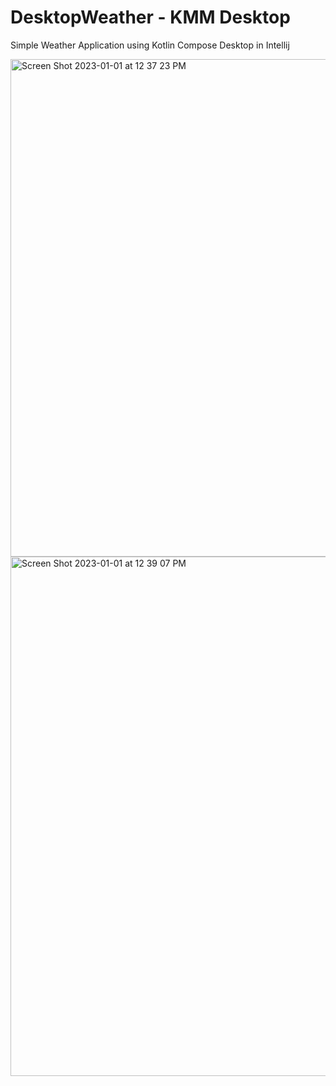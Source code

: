 # DesktopWeather - KMM Desktop

Simple Weather Application using Kotlin Compose Desktop in Intellij

<img width="796" alt="Screen Shot 2023-01-01 at 12 37 23 PM" src="https://user-images.githubusercontent.com/86651172/210181446-6c76bfc3-c3b2-403d-9778-b5cccb43d0da.png">
<img width="831" alt="Screen Shot 2023-01-01 at 12 39 07 PM" src="https://user-images.githubusercontent.com/86651172/210181459-182c581b-3cf2-402f-add4-23ae583db483.png">

